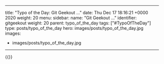 
---
title: "Typo of the Day: Git Geekout ..."
date: Thu Dec 17 18:16:21 +0000 2020
weight: 20
menu:
  sidebar:
    name: "Git Geekout ..."
    identifier: gitgeekout
    weight: 20
    parent: typo_of_the_day
tags: ["#TypoOfTheDay"]
type: posts/typo_of_the_day
hero: images/posts/typo_of_the_day.jpg
images:
- images/posts/typo_of_the_day.jpg
---


{{<x user="mariatta" id="1339635561636642817">}}


